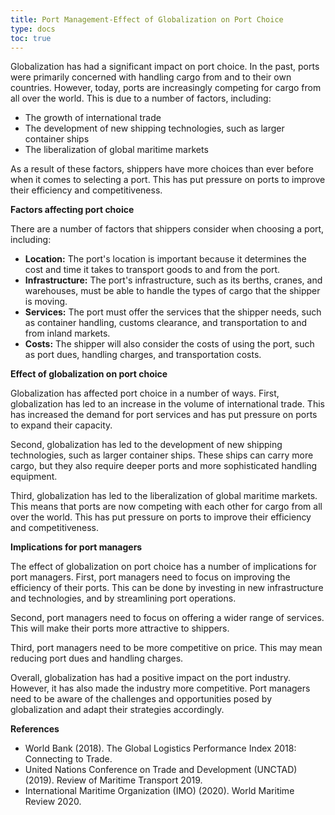```yaml
---
title: Port Management-Effect of Globalization on Port Choice
type: docs
toc: true
---
```


Globalization has had a significant impact on port choice. In the past, ports were primarily concerned with handling cargo from and to their own countries. However, today, ports are increasingly competing for cargo from all over the world. This is due to a number of factors, including:

* The growth of international trade
* The development of new shipping technologies, such as larger container ships
* The liberalization of global maritime markets

As a result of these factors, shippers have more choices than ever before when it comes to selecting a port. This has put pressure on ports to improve their efficiency and competitiveness.

**Factors affecting port choice**

There are a number of factors that shippers consider when choosing a port, including:

* **Location:** The port's location is important because it determines the cost and time it takes to transport goods to and from the port.
* **Infrastructure:** The port's infrastructure, such as its berths, cranes, and warehouses, must be able to handle the types of cargo that the shipper is moving.
* **Services:** The port must offer the services that the shipper needs, such as container handling, customs clearance, and transportation to and from inland markets.
* **Costs:** The shipper will also consider the costs of using the port, such as port dues, handling charges, and transportation costs.

**Effect of globalization on port choice**

Globalization has affected port choice in a number of ways. First, globalization has led to an increase in the volume of international trade. This has increased the demand for port services and has put pressure on ports to expand their capacity.

Second, globalization has led to the development of new shipping technologies, such as larger container ships. These ships can carry more cargo, but they also require deeper ports and more sophisticated handling equipment.

Third, globalization has led to the liberalization of global maritime markets. This means that ports are now competing with each other for cargo from all over the world. This has put pressure on ports to improve their efficiency and competitiveness.

**Implications for port managers**

The effect of globalization on port choice has a number of implications for port managers. First, port managers need to focus on improving the efficiency of their ports. This can be done by investing in new infrastructure and technologies, and by streamlining port operations.

Second, port managers need to focus on offering a wider range of services. This will make their ports more attractive to shippers.

Third, port managers need to be more competitive on price. This may mean reducing port dues and handling charges.

Overall, globalization has had a positive impact on the port industry. However, it has also made the industry more competitive. Port managers need to be aware of the challenges and opportunities posed by globalization and adapt their strategies accordingly.

**References**

* World Bank (2018). The Global Logistics Performance Index 2018: Connecting to Trade.
* United Nations Conference on Trade and Development (UNCTAD) (2019). Review of Maritime Transport 2019.
* International Maritime Organization (IMO) (2020). World Maritime Review 2020.
